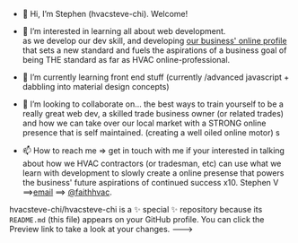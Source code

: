 - 👋 Hi, I’m Stephen (hvacsteve-chi). Welcome!
- 👀 I’m interested in learning all about web development.  
      as we develop our dev skill, and developing <a href="
https://faithheatingcooling.com"> our business' online profile</a> that sets a new standard and fuels the aspirations of 
      a business goal of being THE standard as far as HVAC online-professional.

- 🌱 I’m currently learning front end stuff (currently /advanced javascript + dabbling into material design concepts)
- 💞️ I’m looking to collaborate on... the best ways to train yourself to be a really great web dev,  a skilled trade business owner (or related trades) and how we can take over
      our local market with a STRONG online presence that is self maintained. (creating a well oiled online motor)
s
- 📫 How to reach me => get in touch with me if your interested in talking about how we HVAC contractors (or tradesman, etc) can use what
      we learn with development to slowly create a online presense that powers the business' future aspirations of continued success x10.
Stephen V ==><a href="mailto:faithheatingcooling@gmail.com">email</a> ==> <a href="https://twitter.com/faithhvac">@faithhvac</a>.

hvacsteve-chi/hvacsteve-chi is a ✨ special ✨ repository because its `README.md` (this file) appears on your GitHub profile.
You can click the Preview link to take a look at your changes.
--->
